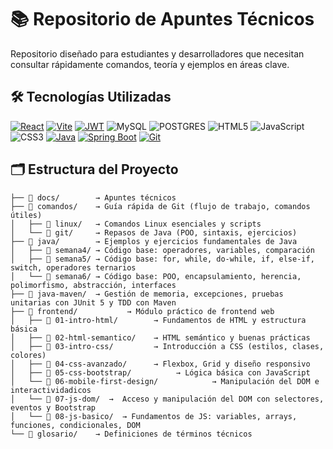 # 📚 Repositorio de Apuntes Técnicos

Repositorio diseñado para estudiantes y desarrolladores que necesitan consultar rápidamente comandos, teoría y ejemplos en áreas clave.

## 🛠️ Tecnologías Utilizadas

[![React](https://img.shields.io/badge/React-61DAFB?style=for-the-badge&logo=react&logoColor=black)](https://react.dev/)
[![Vite](https://img.shields.io/badge/Vite-646CFF?style=for-the-badge&logo=vite&logoColor=white)](https://vitejs.dev/)
[![JWT](https://img.shields.io/badge/JWT-000000?style=for-the-badge&logo=json-web-tokens&logoColor=white)](https://jwt.io/)
![MySQL](https://img.shields.io/badge/mysql-%2300f.svg?style=for-the-badge&logo=mysql&logoColor=white)
![POSTGRES](https://img.shields.io/badge/Postgres-436590?style=for-the-badge&logo=postgresql&logoColor=fff&color=436590)
![HTML5](https://img.shields.io/badge/html5-%23E34F26.svg?style=for-the-badge&logo=html5&logoColor=white)
![JavaScript](https://img.shields.io/badge/javascript-%23323330.svg?style=for-the-badge&logo=javascript&logoColor=%23F7DF1E)
![CSS3](https://img.shields.io/badge/css3-%231572B6.svg?style=for-the-badge&logo=css3&logoColor=white)
[![Java](https://img.shields.io/badge/Java-ED8B00?style=for-the-badge&logo=openjdk&logoColor=white)](https://www.java.com/)
[![Spring Boot](https://img.shields.io/badge/Spring%20Boot-6DB33F?style=for-the-badge&logo=springboot&logoColor=white)](https://spring.io/projects/spring-boot)
[![Git](https://img.shields.io/badge/Git-F05032?style=for-the-badge&logo=git&logoColor=white)](https://git-scm.com/)

## 🗂️ Estructura del Proyecto

```
├── 📂 docs/        → Apuntes técnicos
├── 📂 comandos/    → Guía rápida de Git (flujo de trabajo, comandos útiles)
│   ├── 📂 linux/   → Comandos Linux esenciales y scripts
│   └── 📂 git/     → Repasos de Java (POO, sintaxis, ejercicios)
├── 📂 java/        → Ejemplos y ejercicios fundamentales de Java
│   ├── 📂 semana4/ → Código base: operadores, variables, comparación
│   ├── 📂 semana5/ → Código base: for, while, do-while, if, else-if, switch, operadores ternarios
│   └── 📂 semana6/ → Código base: POO, encapsulamiento, herencia, polimorfismo, abstracción, interfaces
├── 📂 java-maven/  → Gestión de memoria, excepciones, pruebas unitarias con JUnit 5 y TDD con Maven
├── 📂 frontend/           → Módulo práctico de frontend web
│   ├── 📂 01-intro-html/        → Fundamentos de HTML y estructura básica
│   ├── 📂 02-html-semantico/    → HTML semántico y buenas prácticas
│   ├── 📂 03-intro-css/         → Introducción a CSS (estilos, clases, colores)
│   ├── 📂 04-css-avanzado/      → Flexbox, Grid y diseño responsivo
│   ├── 📂 05-css-bootstrap/          → Lógica básica con JavaScript
│   └── 📂 06-mobile-first-design/            → Manipulación del DOM e interactividadicos
│   └── 📂 07-js-dom/  →  Acceso y manipulación del DOM con selectores, eventos y Bootstrap
│   └── 📂 08-js-basico/  → Fundamentos de JS: variables, arrays, funciones, condicionales, DOM
└── 📝 glosario/    → Definiciones de términos técnicos
```
